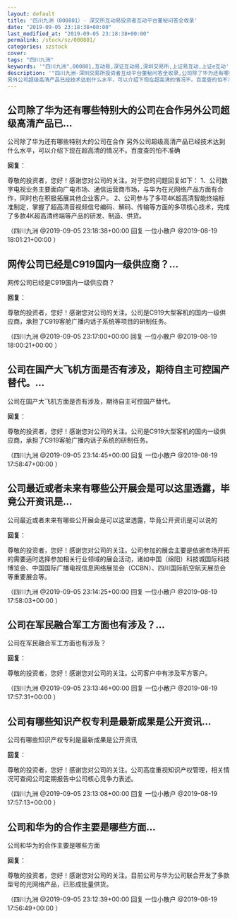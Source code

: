 ```yaml
---
layout: default
title: '四川九洲（000801）- 深交所互动易投资者互动平台董秘问答全收录'
date: "2019-09-05 23:18:38+00:00"
last_modified_at: "2019-09-05 23:18:38+00:00"
permalink: /stock/sz/000801/
categories: szstock
cover: 
tags: "四川九洲"
keywords: '"四川九洲",000801,互动易,深证互动易,深圳交易所,上证易互动,上证e互动'
description: '"四川九洲-深圳交易所投资者互动平台董秘问答全收录,公司除了华为还有哪些特别大的公司在合作
另外公司超级高清产品已经技术达到什么水平，可以介绍下现在超高清的情况不。百度查的怕不准确"'
---
```


## 公司除了华为还有哪些特别大的公司在合作另外公司超级高清产品已...

公司除了华为还有哪些特别大的公司在合作
另外公司超级高清产品已经技术达到什么水平，可以介绍下现在超高清的情况不。百度查的怕不准确

**回复**：

尊敬的投资者，您好！感谢您对公司的关注。对于您的问题回复如下：
1、公司数字电视业务主要面向广电市场、通信运营商市场，与华为在光网络产品方面有合作，同时也在积极拓展其他企业客户。 
2、公司参与了多项4K超高清智能终端标准制定，掌握了超高清音视频信号编码、解码、传输等方面的多项核心技术，完成了多款4K超高清终端等产品的研发、制造、供货。 

（四川九洲  @2019-09-05 23:18:38+00:00 回复 一位小散户  @2019-08-19 18:01:21+00:00 ）

## 网传公司已经是C919国内一级供应商？...

网传公司已经是C919国内一级供应商？

**回复**：

尊敬的投资者，您好！感谢您对公司的关注。公司是C919大型客机的国内一级供应商，承担了C919客舱广播内话子系统等项目的研制任务。 

（四川九洲  @2019-09-05 23:17:00+00:00 回复 一位小散户  @2019-08-19 18:00:21+00:00 ）

## 公司在国产大飞机方面是否有涉及，期待自主可控国产替代。...

公司在国产大飞机方面是否有涉及，期待自主可控国产替代。

**回复**：

尊敬的投资者，您好！感谢您对公司的关注。公司是C919大型客机的国内一级供应商，承担了C919客舱广播内话子系统的研制任务。 

（四川九洲  @2019-09-05 23:14:45+00:00 回复 一位小散户  @2019-08-19 17:58:47+00:00 ）

## 公司最近或者未来有哪些公开展会是可以这里透露，毕竟公开资讯是...

公司最近或者未来有哪些公开展会是可以这里透露，毕竟公开资讯是可以说的

**回复**：

尊敬的投资者，您好！感谢您对公司的关注。公司参加的展会主要是依据市场开拓的需要适时选择参加相关行业领域的展会活动，诸如中国（绵阳）科技城国际科技博览会、中国国际广播电视信息网络展览会（CCBN）、四川国际航空航天展览会等重要展会等。 

（四川九洲  @2019-09-05 23:14:25+00:00 回复 一位小散户  @2019-08-19 17:58:03+00:00 ）

## 公司在军民融合军工方面也有涉及？...

公司在军民融合军工方面也有涉及？

**回复**：

尊敬的投资者，您好！感谢您对公司的关注。公司客户中有涉及军方客户。 

（四川九洲  @2019-09-05 23:13:46+00:00 回复 一位小散户  @2019-08-19 17:57:31+00:00 ）

## 公司有哪些知识产权专利是最新成果是公开资讯...

公司有哪些知识产权专利是最新成果是公开资讯

**回复**：

尊敬的投资者，您好！感谢您对公司的关注。公司高度重视知识产权管理，相关情况可查阅公司定期报告中公司核心竞争力表述。 

（四川九洲  @2019-09-05 23:13:08+00:00 回复 一位小散户  @2019-08-19 17:57:13+00:00 ）

## 公司和华为的合作主要是哪些方面...

公司和华为的合作主要是哪些方面

**回复**：

尊敬的投资者，您好！感谢您对公司的关注。目前公司与华为公司联合开发了多款型号的光网络产品，已形成批量供货。 

（四川九洲  @2019-09-05 23:12:39+00:00 回复 一位小散户  @2019-08-19 17:56:49+00:00 ）

